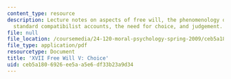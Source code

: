 ```yaml
---
content_type: resource
description: Lecture notes on aspects of free will, the phenomenology of freedom,
  standard compatibilist accounts, the need for choice, and judgement.
file: null
file_location: /coursemedia/24-120-moral-psychology-spring-2009/ceb5a1806926ee5aa5e6df33b23a9d34_MIT24_120s09_lec17.pdf
file_type: application/pdf
resourcetype: Document
title: 'XVII Free Will V: Choice'
uid: ceb5a180-6926-ee5a-a5e6-df33b23a9d34
---
```

